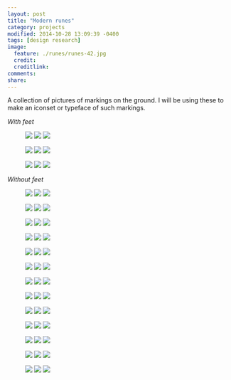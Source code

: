 ```yaml
---
layout: post
title: "Modern runes"
category: projects
modified: 2014-10-28 13:09:39 -0400
tags: [design research]
image:
  feature: ./runes/runes-42.jpg
  credit: 
  creditlink: 
comments: 
share: 
---
```


A collection of pictures of markings on the ground. I will be using these to make an iconset or typeface of such markings.

_With feet_
<figure class="third">
	<img src="/images/runes/runes-01.jpg">
	<img src="/images/runes/runes-02.jpg">
	<img src="/images/runes/runes-03.jpg">
</figure>
<figure class="third">
	<img src="/images/runes/runes-04.jpg">
	<img src="/images/runes/runes-05.jpg">
	<img src="/images/runes/runes-06.jpg">
</figure>
<figure class="third">
	<img src="/images/runes/runes-07.jpg">
	<img src="/images/runes/runes-08.jpg">
	<img src="/images/runes/runes-00.jpg">
</figure>

_Without feet_
<figure class="third">
	<img src="/images/runes/runes-09.jpg">
	<img src="/images/runes/runes-10.jpg">
	<img src="/images/runes/runes-11.jpg">
</figure>

<figure class="third">
	<img src="/images/runes/runes-12.jpg">
	<img src="/images/runes/runes-13.jpg">
	<img src="/images/runes/runes-14.jpg">
</figure>
<figure class="third">
	<img src="/images/runes/runes-15.jpg">
	<img src="/images/runes/runes-16.jpg">
	<img src="/images/runes/runes-17.jpg">
</figure>
<figure class="third">
	<img src="/images/runes/runes-18.jpg">
	<img src="/images/runes/runes-19.jpg">
	<img src="/images/runes/runes-20.jpg">
</figure>

<figure class="third">
	<img src="/images/runes/runes-21.jpg">
	<img src="/images/runes/runes-22.jpg">
	<img src="/images/runes/runes-23.jpg">
</figure>
<figure class="third">
	<img src="/images/runes/runes-24.jpg">
	<img src="/images/runes/runes-25.jpg">
	<img src="/images/runes/runes-26.jpg">
</figure>
<figure class="third">
	<img src="/images/runes/runes-27.jpg">
	<img src="/images/runes/runes-28.jpg">
	<img src="/images/runes/runes-29.jpg">
</figure>
<figure class="third">
	<img src="/images/runes/runes-30.jpg">
	<img src="/images/runes/runes-31.jpg">
	<img src="/images/runes/runes-32.jpg">
</figure>
<figure class="third">
	<img src="/images/runes/runes-33.jpg">
	<img src="/images/runes/runes-34.jpg">
	<img src="/images/runes/runes-35.jpg">
</figure>
<figure class="third">
	<img src="/images/runes/runes-36.jpg">
	<img src="/images/runes/runes-37.jpg">
	<img src="/images/runes/runes-38.jpg">
</figure>
<figure class="third">
	<img src="/images/runes/runes-39.jpg">
	<img src="/images/runes/runes-40.jpg">
	<img src="/images/runes/runes-41.jpg">
</figure>
<figure class="third">
	<img src="/images/runes/runes-43.jpg">
	<img src="/images/runes/runes-44.jpg">
	<img src="/images/runes/runes-45.jpg">
</figure>
<figure class="third">
	<img src="/images/runes/runes-46.jpg">
	<img src="/images/runes/runes-47.jpg">
	<img src="/images/runes/runes-48.jpg">
</figure>